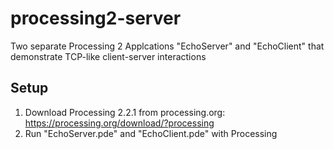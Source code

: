 # processing2-server
Two separate Processing 2 Applcations "EchoServer" and "EchoClient" that demonstrate TCP-like client-server interactions

## Setup
1. Download Processing 2.2.1 from processing.org: https://processing.org/download/?processing
2. Run "EchoServer.pde" and "EchoClient.pde" with Processing

